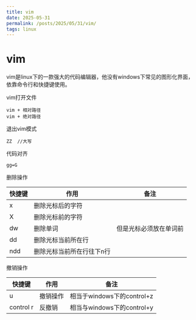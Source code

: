 ```yaml
---
title: vim
date: 2025-05-31
permalink: /posts/2025/05/31/vim/
tags: linux
---
```


# vim
vim是linux下的一款强大的代码编辑器，他没有windows下常见的图形化界面，依靠命令行和快捷键使用。

vim打开文件
```
vim + 相对路径
vim + 绝对路径
```

退出vim模式
```
ZZ  //大写
```

代码对齐
```
gg=G
```

删除操作

|快捷键|作用|备注|
|-----|----|----|
|x|删除光标后的字符||
|X|删除光标前的字符||
|dw|删除单词|但是光标必须放在单词前|
|dd|删除光标当前所在行||
|ndd|删除光标当前所在行往下n行|

撤销操作

|快捷键|作用|备注|
|----|----|----|
|u|撤销操作|相当于windows下的control+z|
|control r|反撤销|相当与windows下的control+y|


